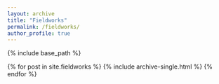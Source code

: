 ```yaml
---
layout: archive
title: "Fieldworks"
permalink: /fieldworks/
author_profile: true
---
```


{% include base_path %}


{% for post in site.fieldworks %}
  {% include archive-single.html %}
{% endfor %}
